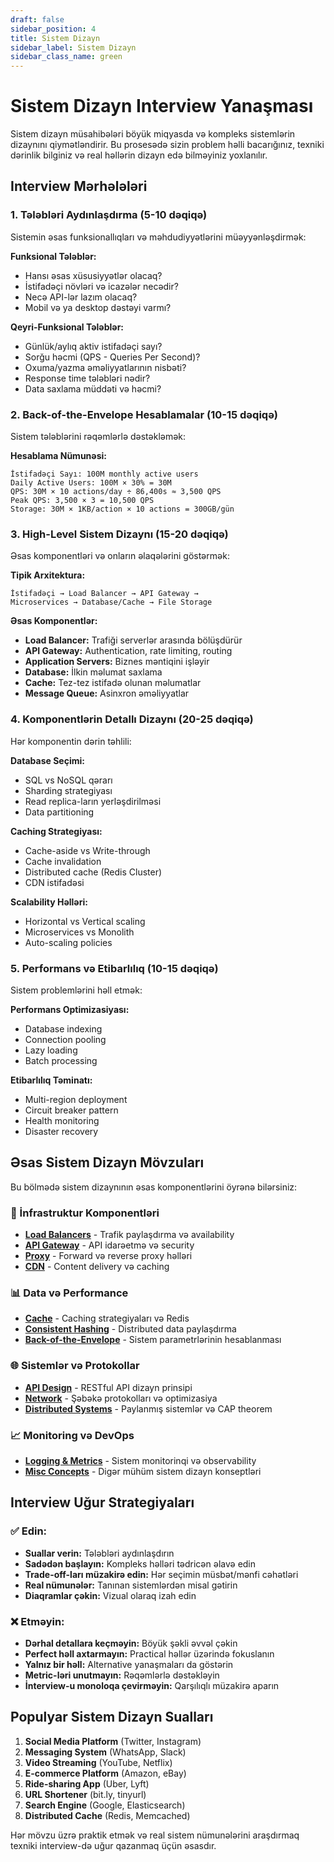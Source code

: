 ```yaml
---
draft: false
sidebar_position: 4
title: Sistem Dizayn
sidebar_label: Sistem Dizayn
sidebar_class_name: green
---
```


# Sistem Dizayn Interview Yanaşması

Sistem dizayn müsahibələri böyük miqyasda və kompleks sistemlərin dizaynını qiymətləndirir. Bu prosesədə sizin problem həlli bacarığınız, texniki dərinlik bilginiz və real həllərin dizayn edə bilməyiniz yoxlanılır.

## Interview Mərhələləri

### 1. Tələbləri Aydınlaşdırma (5-10 dəqiqə)
Sistemin əsas funksionallıqları və məhdudiyyətlərini müəyyənləşdirmək:

**Funksional Tələblər:**
- Hansı əsas xüsusiyyətlər olacaq?
- İstifadəçi növləri və icazələr necədir?
- Necə API-lər lazım olacaq?
- Mobil və ya desktop dəstəyi varmı?

**Qeyri-Funksional Tələblər:**
- Günlük/aylıq aktiv istifadəçi sayı?
- Sorğu həcmi (QPS - Queries Per Second)?
- Oxuma/yazma əməliyyatlarının nisbəti?
- Response time tələbləri nədir?
- Data saxlama müddəti və həcmi?

### 2. Back-of-the-Envelope Hesablamalar (10-15 dəqiqə)
Sistem tələblərini rəqəmlərlə dəstəkləmək:

**Hesablama Nümunəsi:**
```
İstifadəçi Sayı: 100M monthly active users
Daily Active Users: 100M × 30% = 30M
QPS: 30M × 10 actions/day ÷ 86,400s ≈ 3,500 QPS
Peak QPS: 3,500 × 3 = 10,500 QPS
Storage: 30M × 1KB/action × 10 actions = 300GB/gün
```

### 3. High-Level Sistem Dizaynı (15-20 dəqiqə)
Əsas komponentləri və onların əlaqələrini göstərmək:

**Tipik Arxitektura:**
```
İstifadəçi → Load Balancer → API Gateway → 
Microservices → Database/Cache → File Storage
```

**Əsas Komponentlər:**
- **Load Balancer:** Trafiği serverlər arasında bölüşdürür
- **API Gateway:** Authentication, rate limiting, routing
- **Application Servers:** Biznes məntiqini işləyir  
- **Database:** İlkin məlumat saxlama
- **Cache:** Tez-tez istifadə olunan məlumatlar
- **Message Queue:** Asinxron əməliyyatlar

### 4. Komponentlərin Detallı Dizaynı (20-25 dəqiqə)
Hər komponentin dərin təhlili:

**Database Seçimi:**
- SQL vs NoSQL qərarı
- Sharding strategiyası
- Read replica-ların yerləşdirilməsi
- Data partitioning

**Caching Strategiyası:**
- Cache-aside vs Write-through
- Cache invalidation
- Distributed cache (Redis Cluster)
- CDN istifadəsi

**Scalability Həlləri:**
- Horizontal vs Vertical scaling
- Microservices vs Monolith
- Auto-scaling policies

### 5. Performans və Etibarlılıq (10-15 dəqiqə)
Sistem problemlərini həll etmək:

**Performans Optimizasiyası:**
- Database indexing
- Connection pooling  
- Lazy loading
- Batch processing

**Etibarlılıq Təminatı:**
- Multi-region deployment
- Circuit breaker pattern
- Health monitoring
- Disaster recovery

## Əsas Sistem Dizayn Mövzuları

Bu bölmədə sistem dizaynının əsas komponentlərini öyrənə bilərsiniz:

### 🔧 İnfrastruktur Komponentləri
- **[Load Balancers](./1.load-balancers.md)** - Trafik paylaşdırma və availability
- **[API Gateway](./2.api-gateway.md)** - API idarəetmə və security  
- **[Proxy](./6.proxy.md)** - Forward və reverse proxy həlləri
- **[CDN](./8.cdn.md)** - Content delivery və caching

### 📊 Data və Performance
- **[Cache](./4.cache.md)** - Caching strategiyaları və Redis
- **[Consistent Hashing](./10.consistent-hashing.md)** - Distributed data paylaşdırma
- **[Back-of-the-Envelope](./9.back-of-the-envelope.md)** - Sistem parametrlərinin hesablanması

### 🌐 Sistemlər və Protokollar  
- **[API Design](./3.api-design.md)** - RESTful API dizayn prinsipi
- **[Network](./5.network.md)** - Şəbəkə protokolları və optimizasiya
- **[Distributed Systems](./7.distributed-systems.md)** - Paylanmış sistemlər və CAP theorem

### 📈 Monitoring və DevOps
- **[Logging & Metrics](./11.logging-metrics.md)** - Sistem monitorinqi və observability
- **[Misc Concepts](./12.misc.md)** - Digər mühüm sistem dizayn konseptləri

## Interview Uğur Strategiyaları

### ✅ Edin:
- **Suallar verin:** Tələbləri aydınlaşdırın
- **Sadədən başlayın:** Kompleks həlləri tədricən əlavə edin  
- **Trade-off-ları müzakirə edin:** Hər seçimin müsbət/mənfi cəhətləri
- **Real nümunələr:** Tanınan sistemlərdən misal gətirin
- **Diaqramlar çəkin:** Vizual olaraq izah edin

### ❌ Etməyin:
- **Dərhal detallara keçməyin:** Böyük şəkli əvvəl çəkin
- **Perfect həll axtarmayın:** Practical həllər üzərində fokuslanın
- **Yalnız bir həll:** Alternative yanaşmaları da göstərin
- **Metric-ləri unutmayın:** Rəqəmlərlə dəstəkləyin
- **İnterview-u monoloqa çevirməyin:** Qarşılıqlı müzakirə aparın

## Populyar Sistem Dizayn Sualları

1. **Social Media Platform** (Twitter, Instagram)
2. **Messaging System** (WhatsApp, Slack)
3. **Video Streaming** (YouTube, Netflix)
4. **E-commerce Platform** (Amazon, eBay)
5. **Ride-sharing App** (Uber, Lyft)
6. **URL Shortener** (bit.ly, tinyurl)
7. **Search Engine** (Google, Elasticsearch)
8. **Distributed Cache** (Redis, Memcached)

Hər mövzu üzrə praktik etmək və real sistem nümunələrini araşdırmaq texniki interview-də uğur qazanmaq üçün əsasdır.